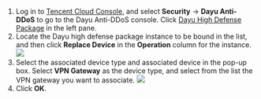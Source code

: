 1. Log in to [Tencent Cloud Console](https://console.cloud.tencent.com/), and select **Security** -> **Dayu Anti-DDoS** to go to the Dayu Anti-DDoS console. Click [Dayu High Defense Package](https://console.cloud.tencent.com/dayu/bgp/list/sp/gz) in the left pane.
2. Locate the Dayu high defense package instance to be bound in the list, and then click **Replace Device** in the **Operation** column for the instance.
 ![](https://main.qcloudimg.com/raw/21684999d49113245d008c3bdab8b1db.png)
3. Select the associated device type and associated device in the pop-up box. Select **VPN Gateway** as the device type, and select from the list the VPN gateway you want to associate.
 ![](https://main.qcloudimg.com/raw/31c2dcd4d4d46e63400f15a190e71bf8.png)
4. Click **OK**.

